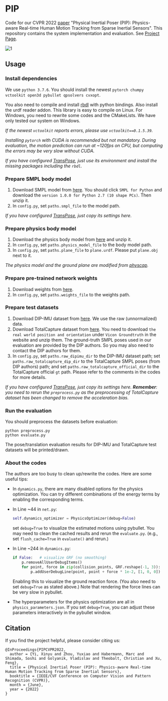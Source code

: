 # PIP

Code for our CVPR 2022 [paper](https://arxiv.org/abs/2203.08528) "Physical Inertial Poser (PIP): Physics-aware Real-time Human Motion Tracking from Sparse Inertial Sensors". This repository contains the system implementation and evaluation.  See [Project Page](https://xinyu-yi.github.io/PIP/).

![1](data/figures/1.jpg)

## Usage

### Install dependencies

We use `python 3.7.6`. You should install the newest `pytorch chumpy vctoolkit open3d pybullet qpsolvers cvxopt`.

You also need to compile and install [rbdl](https://github.com/rbdl/rbdl) with python bindings. Also install the urdf reader addon. This library is easy to compile on Linux. For Windows, you need to rewrite some codes and the CMakeLists. We have only tested our system on Windows.

*If the newest `vctoolkit` reports errors, please use `vctoolkit==0.1.5.39`.*

*Installing `pytorch` with CUDA is recommended but not mandatory. During evaluation, the motion prediction can run at ~120fps on CPU, but computing the errors may be very slow without CUDA.*

*If you have configured [TransPose](https://github.com/Xinyu-Yi/TransPose/), just use its environment and install the missing packages including the `rbdl`.*

### Prepare SMPL body model

1. Download SMPL model from [here](https://smpl.is.tue.mpg.de/). You should click `SMPL for Python` and download the `version 1.0.0 for Python 2.7 (10 shape PCs)`. Then unzip it.
2. In `config.py`, set `paths.smpl_file` to the model path.

*If you have configured [TransPose](https://github.com/Xinyu-Yi/TransPose/), just copy its settings here.*

### Prepare physics body model

1. Download the physics body model from [here](https://xinyu-yi.github.io/PIP/files/urdfmodels.zip) and unzip it.
2. In `config.py`, set `paths.physics_model_file` to the body model path.
3. In `config.py`, set `paths.plane_file`  to `plane.urdf`. Please put `plane.obj` next to it.

*The physics model and the ground plane are modified from [physcap](https://github.com/soshishimada/PhysCap_demo_release).*

### Prepare pre-trained network weights

1. Download weights from [here](https://xinyu-yi.github.io/PIP/files/weights.pt).
2. In `config.py`, set `paths.weights_file` to the weights path.

### Prepare test datasets

1. Download DIP-IMU dataset from [here](https://dip.is.tue.mpg.de/). We use the raw (unnormalized) data.
2. Download TotalCapture dataset from [here](https://cvssp.org/data/totalcapture/). You need to download `the real world position and orientation` under `Vicon Groundtruth` in the website and unzip them. The ground-truth SMPL poses used in our evaluation are provided by the DIP authors. So you may also need to contact the DIP authors for them.
3. In `config.py`, set `paths.raw_dipimu_dir` to the DIP-IMU dataset path; set `paths.raw_totalcapture_dip_dir` to the TotalCapture SMPL poses (from DIP authors) path; and set `paths.raw_totalcapture_official_dir` to the TotalCapture official `gt` path. Please refer to the comments in the codes for more details.

*If you have configured [TransPose](https://github.com/Xinyu-Yi/TransPose/), just copy its settings here. **Remember**: you need to rerun the `preprocess.py` as the preprocessing of TotalCapture dataset has been changed to remove the acceleration bias.*

### Run the evaluation

You should preprocess the datasets before evaluation:

```
python preprocess.py
python evaluate.py
```

The pose/translation evaluation results for DIP-IMU and TotalCapture test datasets will be printed/drawn.

### About the codes

The authors are too busy to clean up/rewrite the codes. Here are some useful tips:

- In `dynamics.py`, there are many disabled options for the physics optimization. You can try different combinations of the energy terms by enabling the corresponding terms. 

- In Line ~44 in `net.py`:

  ```python
  self.dynamics_optimizer = PhysicsOptimizer(debug=False)
  ```

  set `debug=True` to visualize the estimated motions using pybullet. You may need to clean the cached results and rerun the `evaluate.py`. (e.g., set `flush_cache=True` in `evaluate()` and rerun.)

- In Line ~244 in `dynamics.py`:

  ```python
  if False:   # visualize GRF (no smoothing)
      p.removeAllUserDebugItems()
      for point, force in zip(collision_points, GRF.reshape(-1, 3)):
          p.addUserDebugLine(point, point + force * 1e-2, [1, 0, 0])
  ```

  Enabling this to visualize the ground reaction force. (You also need to set `debug=True` as stated above.) Note that rendering the force lines can be very slow in pybullet. 

- The hyperparameters for the physics optimization are all in `physics_parameters.json`.  If you set `debug=True`, you can adjust these parameters interactively in the pybullet window.

## Citation

If you find the project helpful, please consider citing us:

```
@InProceedings{PIPCVPR2022,
  author = {Yi, Xinyu and Zhou, Yuxiao and Habermann, Marc and Shimada, Soshi and Golyanik, Vladislav and Theobalt, Christian and Xu, Feng},
  title = {Physical Inertial Poser (PIP): Physics-aware Real-time Human Motion Tracking from Sparse Inertial Sensors},
  booktitle = {IEEE/CVF Conference on Computer Vision and Pattern Recognition (CVPR)},
  month = {June},
  year = {2022}
}
```

